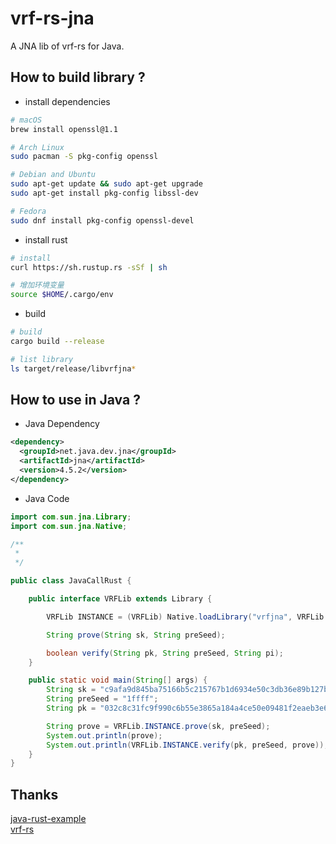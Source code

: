 # vrf-rs-jna

A JNA lib of vrf-rs for Java.

## How to build library ?

* install dependencies

```Bash
# macOS
brew install openssl@1.1

# Arch Linux
sudo pacman -S pkg-config openssl

# Debian and Ubuntu
sudo apt-get update && sudo apt-get upgrade
sudo apt-get install pkg-config libssl-dev

# Fedora
sudo dnf install pkg-config openssl-devel
```

* install rust

```Bash
# install
curl https://sh.rustup.rs -sSf | sh

# 增加环境变量
source $HOME/.cargo/env
```

* build

```Bash
# build
cargo build --release

# list library
ls target/release/libvrfjna*
```

## How to use in Java ?


* Java Dependency

```xml
<dependency>
  <groupId>net.java.dev.jna</groupId>
  <artifactId>jna</artifactId>
  <version>4.5.2</version>
</dependency>
```

* Java Code

```Java
import com.sun.jna.Library;
import com.sun.jna.Native;

/**
 *
 */

public class JavaCallRust {

    public interface VRFLib extends Library {

        VRFLib INSTANCE = (VRFLib) Native.loadLibrary("vrfjna", VRFLib.class);

        String prove(String sk, String preSeed);

        boolean verify(String pk, String preSeed, String pi);
    }

    public static void main(String[] args) {
        String sk = "c9afa9d845ba75166b5c215767b1d6934e50c3db36e89b127b8a622b120f6721";
        String preSeed = "1ffff";
        String pk = "032c8c31fc9f990c6b55e3865a184a4ce50e09481f2eaeb3e60ec1cea13a6ae645";

        String prove = VRFLib.INSTANCE.prove(sk, preSeed);
        System.out.println(prove);
        System.out.println(VRFLib.INSTANCE.verify(pk, preSeed, prove));
    }
}
```

## Thanks

[java-rust-example](https://github.com/drrb/java-rust-example)     
[vrf-rs](https://github.com/witnet/vrf-rs)
